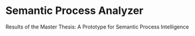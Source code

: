 Semantic Process Analyzer
===

Results of the Master Thesis: A Prototype for Semantic Process Intelligence
